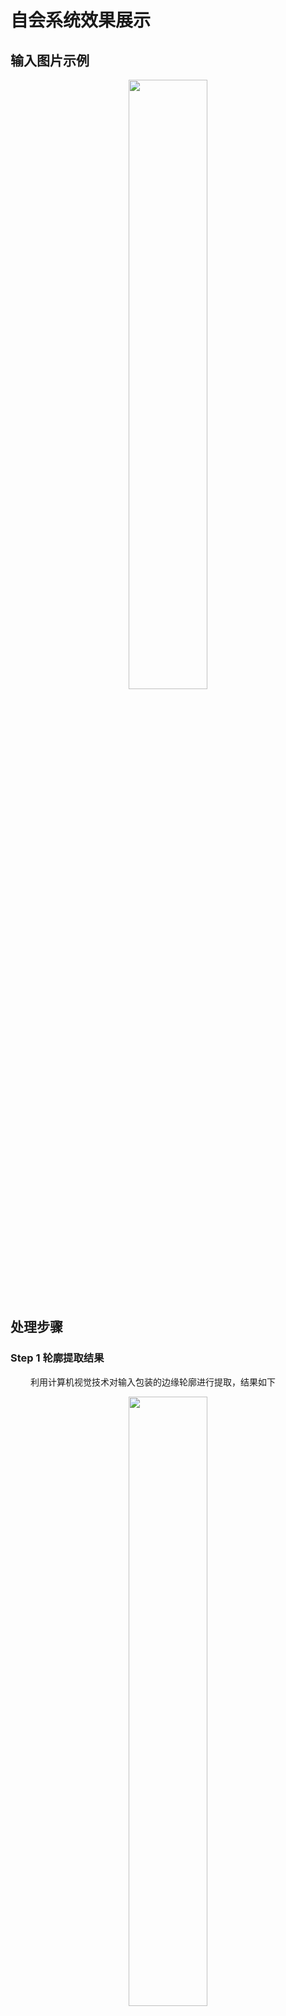 
# 自会系统效果展示

## 输入图片示例

<div align=center><img src="1.jpeg" width="50%" height="50%"></div>

## 处理步骤

### Step 1 轮廓提取结果
&#8195;&#8195; 利用计算机视觉技术对输入包装的边缘轮廓进行提取，结果如下

<div align=center><img src="edges.jpg" width="50%" height="50%"></div>

### Step 2 对图中文字进行检测

* #### 检测结果

<div align=center><img src="res.jpg" width="50%" height="50%"></div>

* #### 文字区域放大展示如下

* 对所有的检测结果进行修正和剪裁，用于后续操作和模型效果提升

<div align=center><img src="Aalst.jpg" ></div>
<div align=center><img src="DARK.jpg" ></div>
<div align=center><img src="CHOCOLATE.jpg" ></div>

* #### 检测结果置信度


|  字段   | 置信度  |
| ---- | ----  |
| **CHOCOLATE**  | 0.9883 |
| **DARK**  | 0.9997 |
| **8alst** | 0.4264 |

* #### 检测结果改正和验证
* 使用自然语言处理技术对输入置信度较低(低于0.5)的部分进行改正，得到`CHOCOLATE`, `DARK`, `Aalst`等三个字段。
* 对指示产品内容的`CHOCOLATE`和对应品牌的`Aalst`进行分类。
* **二者都属于`Food`类别，从而通过验证，确认当前输入是一食品包装，进行后续操作。**


### Step 3 对商标图片和产品示意图进行检测

* #### 检测结果

* 商标

<div align=center><img src="logo_detect_res.jpg" width="50%" height="50%"></div>

* 产品

<div align=center><img src="product_detect_res.jpg" width="50%" height="50%"></div>

* #### 检测区域

* 商标区域放大展示如下
<div align=center><img src="logo_0.jpg" ></div>
<div align=center><img src="logo_1.jpg" ></div>

  
* 产品区域放大展示如下

&#8195;&#8195;若当前输入图片通过Step 2中的种类验证，则对其进行**对应类别**的检测，得到如下巧克力图像。

<div align=center><img src="content.jpg" ></div>

### Step 4 可见面的信息融合结果
  
**&#8195;&#8195;对三个可见面的检测结果进行信息融合**  

&#8195;&#8195;通过`自会`系统自研技术，进一步修正步骤2和3的检测结果，对所有检测结果所处区域和相对位置进行计算，得到每一个可见面的全部检测结果，使用颜色进行类别的区分。

**&#8195;&#8195;其中**
* 黄色部分对应产品相关的宣传语
* 蓝色对应产品图
* 紫色对应商标图
* 红色对应商标名称

**&#8195;&#8195;绿色对应背景中非空白部分的艺术设计部分**

* #### 面1的检测结果
<div align=center><img src="region0.jpg" width="50%" height="50%"></div>

* #### 面2的检测结果
<div align=center><img src="region1.jpg" width="50%" height="50%"></div>


* #### 面3的检测结果
<div align=center><img src="region2.jpg" width="50%" height="50%"></div>

**&#8195;&#8195;并利用`Step 1`中检测得到的轮廓，对不可见面进行尺度复原如下**

* #### 面4的检测结果
<div align=center><img src="region3.jpg" width="50%" height="50%"></div>

* #### 面5的检测结果
<div align=center><img src="region4.jpg" width="50%" height="50%"></div>


* #### 面6的检测结果
<div align=center><img src="region5.jpg" width="50%" height="50%"></div>


-------


## [3D动态展示效果](https://foreverruri.github.io/zihui_dynamic_display/)


## 创作智能

**&#8195;&#8195;当前示例设计，会被存入数据库的`食品包装-六面体包装`子表下，并根据用户对其反馈实现`用户画像`，利用不同配置的子表实现特定需求的`准确推荐`。**

**&#8195;&#8195;若用户喜欢当前设计，则结合其上传`商标图像`、`产品示意图`和`宣传语`，并让其自行选择背景图，则可生成其专属的包装设计。**

**&#8195;&#8195;根据对用户的个人画像及其选定的设计用途，借助设计领域的经验和积累，对商标图像和宣传语等不同类型所占区域的大小，相对位置进行调整，可得到不同效果的包装设计图，满足不同产品的设计需求，从而实现`创作智能`。**

**&#8195;&#8195;得到的新设计，也会被按照其包装类型进行存储，丰富样本库，提升推荐效果。**

